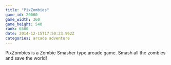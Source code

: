```yaml
---
title: "PixZombies"
game_id: 20060
game_width: 360
game_height: 540
rank: 6500
date: 2014-12-15T17:50:23.962Z
categories: arcade adventure
---
```

PixZombies is a Zombie Smasher type arcade game. Smash all the zombies and save the world!